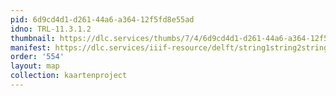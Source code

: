 ```yaml
---
pid: 6d9cd4d1-d261-44a6-a364-12f5fd8e55ad
idno: TRL-11.3.1.2
thumbnail: https://dlc.services/thumbs/7/4/6d9cd4d1-d261-44a6-a364-12f5fd8e55ad/full/400,339/0/default.jpg
manifest: https://dlc.services/iiif-resource/delft/string1string2string3/kaartenproject-2007/TRL-11.3.1.2
order: '554'
layout: map
collection: kaartenproject
---
```

